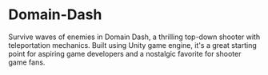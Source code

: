 # Domain-Dash
Survive waves of enemies in Domain Dash, a thrilling top-down shooter with teleportation mechanics. Built using Unity game engine, it's a great starting point for aspiring game developers and a nostalgic favorite for shooter game fans.
